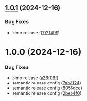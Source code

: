 ## [1.0.1](https://github.com/SocialGouv/token-bureau-test/compare/v1.0.0...v1.0.1) (2024-12-16)


### Bug Fixes

* bimp release ([0921499](https://github.com/SocialGouv/token-bureau-test/commit/0921499393fd161a47f91e5fc4ee1a5209114c69))

# 1.0.0 (2024-12-16)


### Bug Fixes

* bimp release ([a26f06f](https://github.com/SocialGouv/token-bureau-test/commit/a26f06f2b42638326504e06e0639970f69019fdc))
* semantic release config ([7ab4124](https://github.com/SocialGouv/token-bureau-test/commit/7ab4124066a5415cc9a0179413ba79e8b4814537))
* semantic release config ([8056dce](https://github.com/SocialGouv/token-bureau-test/commit/8056dce995a0fc55b92c27bf45a587b0cbc32a47))
* semantic release config ([2beb4f0](https://github.com/SocialGouv/token-bureau-test/commit/2beb4f06fbd7c6fab0767ed0ecd5d86521380502))
